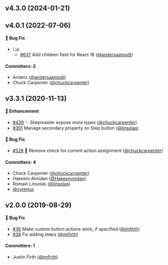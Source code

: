 ## v4.3.0 (2024-01-21)

## v4.0.1 (2022-07-06)

#### :bug: Bug Fix

- `lib`
  - [#637](https://github.com/shipshapecode/react-shepherd/pull/637) Add children field for React 18 ([@andersaamodt](https://github.com/andersaamodt))

#### Committers: 2

- Anders ([@andersaamodt](https://github.com/andersaamodt))
- Chuck Carpenter ([@chuckcarpenter](https://github.com/chuckcarpenter))

## v3.3.1 (2020-11-13)

#### :rocket: Enhancement

- [#439](https://github.com/shipshapecode/react-shepherd/pull/439) ✨ Shepmaster expose more types ([@chuckcarpenter](https://github.com/chuckcarpenter))
- [#391](https://github.com/shipshapecode/react-shepherd/pull/391) Manage secondary property on Step button ([@linsolas](https://github.com/linsolas))

#### :bug: Bug Fix

- [#528](https://github.com/shipshapecode/react-shepherd/pull/528) 🐛 Remove check for current action assignment ([@chuckcarpenter](https://github.com/chuckcarpenter))

#### Committers: 4

- Chuck Carpenter ([@chuckcarpenter](https://github.com/chuckcarpenter))
- Hakeem Almidan ([@Hakeemmidan](https://github.com/Hakeemmidan))
- Romain Linsolas ([@linsolas](https://github.com/linsolas))
- [@cyremur](https://github.com/cyremur)

## v2.0.0 (2019-08-29)

#### :bug: Bug Fix

- [#36](https://github.com/shipshapecode/react-shepherd/pull/36) Make custom button actions work, if specified ([@jmfirth](https://github.com/jmfirth))
- [#38](https://github.com/shipshapecode/react-shepherd/pull/38) Fix adding steps ([@jmfirth](https://github.com/jmfirth))

#### Committers: 1

- Justin Firth ([@jmfirth](https://github.com/jmfirth))
